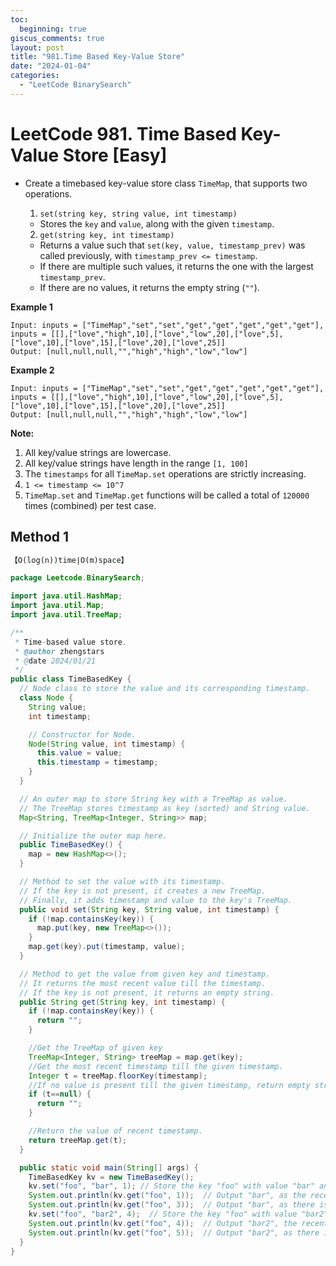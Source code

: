 ```yaml
---
toc:
  beginning: true
giscus_comments: true
layout: post
title: "981.Time Based Key-Value Store"
date: "2024-01-04"
categories:
  - "LeetCode BinarySearch"
---
```


# LeetCode 981. Time Based Key-Value Store [Easy]

- Create a timebased key-value store class `TimeMap`, that supports two operations.

  1. `set(string key, string value, int timestamp)`

  - Stores the `key` and `value`, along with the given `timestamp`.

  2. `get(string key, int timestamp)`

  - Returns a value such that `set(key, value, timestamp_prev)` was called previously, with `timestamp_prev <= timestamp`.
  - If there are multiple such values, it returns the one with the largest `timestamp_prev`.
  - If there are no values, it returns the empty string (`""`).

**Example 1**

```
Input: inputs = ["TimeMap","set","set","get","get","get","get","get"], inputs = [[],["love","high",10],["love","low",20],["love",5],["love",10],["love",15],["love",20],["love",25]]
Output: [null,null,null,"","high","high","low","low"]
```

**Example 2**

```
Input: inputs = ["TimeMap","set","set","get","get","get","get","get"], inputs = [[],["love","high",10],["love","low",20],["love",5],["love",10],["love",15],["love",20],["love",25]]
Output: [null,null,null,"","high","high","low","low"]
```



**Note:**

1. All key/value strings are lowercase.
2. All key/value strings have length in the range `[1, 100]`
3. The `timestamps` for all `TimeMap.set` operations are strictly increasing.
4. `1 <= timestamp <= 10^7`
5. `TimeMap.set` and `TimeMap.get` functions will be called a total of `120000` times (combined) per test case.

## Method 1

```tex
【O(log(n))time∣O(m)space】
```

```java
package Leetcode.BinarySearch;

import java.util.HashMap;
import java.util.Map;
import java.util.TreeMap;

/**
 * Time-based value store.
 * @author zhengstars
 * @date 2024/01/21
 */
public class TimeBasedKey {
  // Node class to store the value and its corresponding timestamp.
  class Node {
    String value;
    int timestamp;

    // Constructor for Node.
    Node(String value, int timestamp) {
      this.value = value;
      this.timestamp = timestamp;
    }
  }

  // An outer map to store String key with a TreeMap as value.
  // The TreeMap stores timestamp as key (sorted) and String value.
  Map<String, TreeMap<Integer, String>> map;

  // Initialize the outer map here.
  public TimeBasedKey() {
    map = new HashMap<>();
  }

  // Method to set the value with its timestamp.
  // If the key is not present, it creates a new TreeMap.
  // Finally, it adds timestamp and value to the key's TreeMap.
  public void set(String key, String value, int timestamp) {
    if (!map.containsKey(key)) {
      map.put(key, new TreeMap<>());
    }
    map.get(key).put(timestamp, value);
  }

  // Method to get the value from given key and timestamp.
  // It returns the most recent value till the timestamp.
  // If the key is not present, it returns an empty string.
  public String get(String key, int timestamp) {
    if (!map.containsKey(key)) {
      return "";
    }

    //Get the TreeMap of given key
    TreeMap<Integer, String> treeMap = map.get(key);
    //Get the most recent timestamp till the given timestamp.
    Integer t = treeMap.floorKey(timestamp);
    //If no value is present till the given timestamp, return empty string.
    if (t==null) {
      return "";
    }

    //Return the value of recent timestamp.
    return treeMap.get(t);
  }

  public static void main(String[] args) {
    TimeBasedKey kv = new TimeBasedKey();
    kv.set("foo", "bar", 1); // Store the key "foo" with value "bar" and timestamp = 1.
    System.out.println(kv.get("foo", 1));  // Output "bar", as the recent value till timestamp 1 is "bar".
    System.out.println(kv.get("foo", 3));  // Output "bar", as there is no later value till timestamp 3.
    kv.set("foo", "bar2", 4);  // Store the key "foo" with value "bar2" and timestamp = 4.
    System.out.println(kv.get("foo", 4));  // Output "bar2", the recent value till timestamp 4 is "bar2".
    System.out.println(kv.get("foo", 5));  // Output "bar2", as there is no later value till timestamp 5.
  }
}

```















